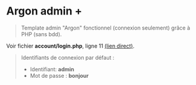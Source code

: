 # Argon admin + 

> Template admin "Argon" fonctionnel (connexion seulement) grâce à PHP (sans bdd).

Voir fichier **account/login.php**, ligne 11 [(lien direct)](https://github.com/MrGamePro/Argon-plus/blob/5ba08058892855f80c7b7cd75a005a737e341ef8/account/login.php#L11).

> Identifiants de connexion par défaut :
> - Identifiant: **admin**
> - Mot de passe : **bonjour**
